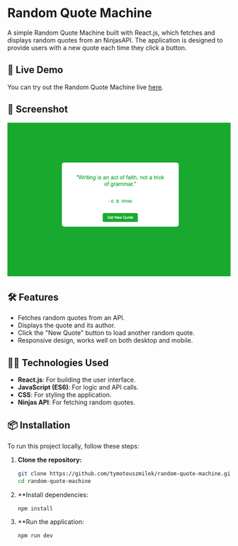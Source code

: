 # Random Quote Machine

A simple Random Quote Machine built with React.js, which fetches and displays random quotes from an NinjasAPI. The application is designed to provide users with a new quote each time they click a button.

## 🚀 Live Demo

You can try out the Random Quote Machine live [here](https://tymoteuszmilek.github.io/random-quote-machine/).

## 📸 Screenshot

![Random Quote Machine Screenshot](screenshots/main_view.png)

## 🛠️ Features

- Fetches random quotes from an API.
- Displays the quote and its author.
- Click the "New Quote" button to load another random quote.
- Responsive design, works well on both desktop and mobile.

## 🧑‍💻 Technologies Used

- **React.js**: For building the user interface.
- **JavaScript (ES6)**: For logic and API calls.
- **CSS**: For styling the application.
- **Ninjas API**: For fetching random quotes.

## 📦 Installation

To run this project locally, follow these steps:

1. **Clone the repository:**
   ```bash
   git clone https://github.com/tymoteuszmilek/random-quote-machine.git
   cd random-quote-machine
   
2. **Install dependencies:
   ```bash
   npm install
3. **Run the application:
    ```bash
   npm run dev
